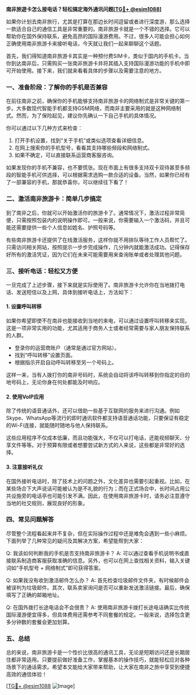 **南非旅遊卡怎么接电话？轻松搞定海外通讯问题[[TG💪+ @esim1088](https://t.me/s/esim1088)]**

如果你计划去南非旅行，尤其是打算在那边长时间逗留或者进行深度游，那么选择一款适合自己的通信工具是非常重要的。南非旅游卡就是一个不错的选择。它可以帮助你在国外保持联系，避免高昂的国际漫游费用。不过，很多人可能会担心如何正确使用南非旅游卡来接听电话，今天就让我们一起来聊聊这个话题。

首先，我们得知道南非旅游卡其实是一种预付费SIM卡，类似于国内的手机卡。当你到达南非后，只需购买一张南非旅游卡并将其插入支持国际漫游功能的手机中即可开始使用。接下来，我们就来看看具体的步骤以及需要注意的地方。

### 一、准备阶段：了解你的手机是否兼容

在前往南非之前，确保你的手机能够支持南非旅游卡的网络制式是非常关键的第一步。大多数现代智能手机都支持GSM网络，而南非主要采用的就是这种网络制式。然而，为了保险起见，建议你先确认一下自己手机的具体情况。

你可以通过以下几种方式来检查：
1. 打开手机设置，找到“关于手机”或类似选项查看详细信息。
2. 在网上搜索你的手机型号，看看其支持哪些频段和网络制式。
3. 如果不确定，可以直接联系运营商客服咨询。

如果发现你的手机不兼容，也不要慌张。现在市面上有很多支持双卡双待甚至多频段的智能手机可供选择，可以根据需求选购一款合适的设备。当然，如果你已经有了一部兼容的手机，那就恭喜你，可以继续往下看了！

### 二、激活南非旅游卡：简单几步搞定

到了南非之后，你就可以开始激活你的旅游卡了。通常情况下，激活过程非常简便，只需按照包装内的说明操作即可。一般来说，你需要输入一个激活码，并且可能还需要提供一些个人信息如姓名、护照号码等。

有些南非旅游卡还提供了在线激活服务，这样你就不用排队等待工作人员帮忙了。只需访问相关网站，按照提示一步步完成操作，几分钟内就能激活成功。记得保存好所有的激活凭证，因为它们在未来可能需要用来查询账单或者处理其他问题。

### 三、接听电话：轻松又方便

一旦完成了上述步骤，接下来就是实际使用了。南非旅游卡允许你在当地拨打电话、发送短信以及上网，具体到接听电话上，方法如下：

#### 1. 设置呼叫转移
如果你希望即使不在南非也能接收到当地的来电，可以通过设置呼叫转移来实现。这是一项非常实用的功能，尤其适用于商务人士或者经常需要与家人朋友保持联系的人群。

- 登录你的运营商账户（通常是通过官方网站）。
- 找到“呼叫转移”设置页面。
- 根据指示开启自动呼叫转移至另一个号码上。

这样一来，当有人拨打你的南非号码时，系统会自动将该呼叫转移到你指定的目的地号码上，无论你身在何处都能及时响应。

#### 2. 使用VoIP应用
除了传统的语音通话外，还可以借助一些基于互联网的服务来进行沟通。例如Skype、WhatsApp等流行的即时通讯软件都支持语音通话功能，只要保证有稳定的Wi-Fi连接，就能随时随地与他人保持联系。

这些应用程序不仅成本低廉，而且功能强大，不仅可以打电话，还能视频聊天、分享文件等等。对于预算有限或者想要尝试新方式的人来说，这些都是非常好的选择。

#### 3. 注意接听礼仪
在国外接听电话时，除了技术上的问题之外，文化差异也需要引起重视。比如，在某些场合下大声说话可能被认为是不礼貌的行为；而在正式场合中，长时间占用公共设施旁的电话亭也可能引发不满。因此，在使用南非旅游卡时，请务必注意遵守当地的社交规则，展现良好的形象。

### 四、常见问题解答

尽管整个流程看起来并不复杂，但在实际操作过程中还是难免会遇到一些小麻烦。下面列举了几种常见的疑问及其解决方案，希望能帮到大家：

Q: 我该如何判断我的手机是否支持南非旅游卡？
A: 可以通过查看手机说明书或直接联系制造商客服获取准确的信息。另外，也可以在网上查找相关资料，输入关键词如“手机型号 + 网络制式”即可获得答案。

Q: 如果我没有收到激活邮件怎么办？
A: 首先检查垃圾邮件文件夹，有时候邮件会被误判为垃圾邮件。其次，联系卖家询问是否可以重新发送激活链接。最后，确保填写了正确的邮箱地址。

Q: 在国外拨打长途电话会不会很贵？
A: 使用南非旅游卡拨打长途电话确实比传统国际漫游便宜得多，但具体费用还需参考不同套餐的规定。一般来说，选择包含更多分钟数的套餐会更加划算。

### 五、总结

总的来说，南非旅游卡是一个性价比很高的通讯工具，无论是短期访问还是长期居住都非常适用。只要提前做好准备工作，掌握基本的操作技巧，就能轻松应对各种场景下的通话需求。希望本文能给大家带来帮助，让大家在南非之旅中享受到便捷高效的通信体验！

[[TG💪+ @esim1088](https://t.me/s/esim1088) ![Image](https://i.postimg.cc/4NQfJmqS/Snipaste-2025-05-13-00-14-12.png)]